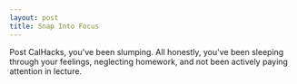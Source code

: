 ```yaml
---
layout: post
title: Snap Into Focus
---
```


Post CalHacks, you've been slumping. All honestly, you've been sleeping through your feelings, neglecting homework, and not been actively 
paying attention in lecture. 
